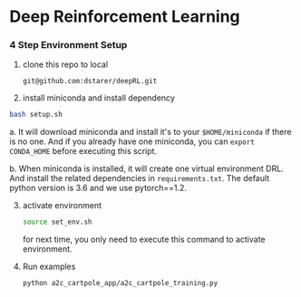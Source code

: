 # Deep Reinforcement Learning



### 4 Step Environment Setup

1. clone this repo to local

   ```
   git@github.com:dstarer/deepRL.git
   ```

2.  install miniconda and install dependency

   ```bash
   bash setup.sh
   ```

   a. It will download miniconda and install it's to your `$HOME/miniconda` if there is no one. And if you already have one miniconda, you can `export CONDA_HOME` before executing this script. 

   b. When miniconda is installed, it will create one virtual environment DRL. And install the related dependencies in `requirements.txt`. The default python version is 3.6 and we use pytorch==1.2.

3. activate environment

   ```bash
   source set_env.sh
   ```

   for next time, you only need to execute this command to activate environment.

4. Run examples

   ```bash
   python a2c_cartpole_app/a2c_cartpole_training.py
   ```


